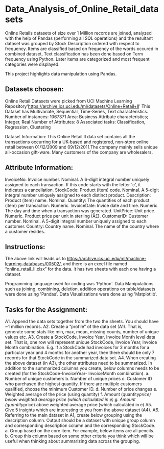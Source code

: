 # Data_Analysis_of_Online_Retail_datasets
Online Retails datasets of size over 1 Million records are joined, analyzed with the help of Pandas (performing all SQL operations) and the resultant dataset was grouped by Stock Description ordered with respect to frequency. Items are classified based on frequency of the words occured in combined dataset, Text classification has been done based on Term frequency using Python. Later items are categorized and most frequent categories were displayed.


This project highlights data manipulation using Pandas.


## Datasets choosen: 
Online Retail Datasets were picked from UCI Machine Learning Repository'https://archive.ics.uci.edu/ml/datasets/Online+Retail+II' 
This Dataset has Multivariate, Sequential, Time-Series, Text characteristics. 
Number of instances: 1067371
Area: Business
Attribute characteristics; Integer, Real
Number of Attributes: 8
Associated tasks: Classification, Regression, Clustering

Dataset Information: This Online Retail II data set contains all the transactions occurring for a UK-based and registered, non-store online retail between 01/12/2009 and 09/12/2011.The company mainly sells unique all-occasion gift-ware. Many customers of the company are wholesalers.


## Attribute Information:

InvoiceNo: Invoice number. Nominal. A 6-digit integral number uniquely assigned to each transaction. If this code starts with the letter 'c', it indicates a cancellation.
StockCode: Product (item) code. Nominal. A 5-digit integral number uniquely assigned to each distinct product.
Description: Product (item) name. Nominal.
Quantity: The quantities of each product (item) per transaction. Numeric.
InvoiceDate: Invice date and time. Numeric. The day and time when a transaction was generated.
UnitPrice: Unit price. Numeric. Product price per unit in sterling (Â£).
CustomerID: Customer number. Nominal. A 5-digit integral number uniquely assigned to each customer.
Country: Country name. Nominal. The name of the country where a customer resides.


## Instructions:
The above link will leads us to https://archive.ics.uci.edu/ml/machine-learning-databases/00502/, and there is an excel file named “online_retail_II.xlsx” for the data. It has two sheets with each one having a dataset.


Programming language used for coding was 'Python'. 
Data Manipulations such as joining, combining, deletion, addition operations on table/datasets were done using 'Pandas'.
Data Visualizations were done using 'Matplotlib'.


## Tasks for the Assignment:

A1. Append the data sets together from the two the sheets. You should have ~1 million records.
A2. Create a “profile” of the data set (A1). That is, generate some stats like min, max, mean, missing counts, number of unique values etc.
A3. Create a StockCode, Invoice Year, Invoice Month level data set. That is, one row will represent unique StockCode, Invoice Year, Invoice Month combination. E.g. If a StockCode had invoices for 3 months for a particular year and 4 months for another year, then there should be only 7 records for that StockCode in the summarized data set.
A4. When creating the above dataset (in A3), the other attributes need to be summarized. In addition to the summarized columns you create, below columns needs to be created (for the StockCode-InvoiceYear- InvoiceMonth combination).
a. Number of unique customers
b. Number of unique prices
c. Customer ID who purchased the highest quantity. If there are multiple customers qualified, choose the minimum Customer ID.
d. Number of price changes
e. Weighted average of the price (using quantity)
f. Amount (quantity*price) below weighted average price (which calculated in e)
g. Amount (quantity*price) above weighted average price (which calculated in e)
A5. Give 5 insights which are interesting to you from the above dataset (A4).
A6. Referring to the main dataset in A1, create below grouping using the description column. Output should be a dataset with unique group column and corresponding description column and the corresponding StockCode.
a. Group based on the core item. For example, below items are all pencils.
b. Group this column based on some other criteria you think which will be useful when thinking about summarizing data across the grouping.

